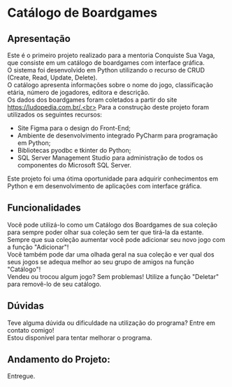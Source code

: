 # Catálogo de Boardgames
## Apresentação
Este é o primeiro projeto realizado para a mentoria Conquiste Sua Vaga, que consiste em um catálogo de boardgames com interface gráfica. <br>
O sistema foi desenvolvido em Python utilizando o recurso de CRUD (Create, Read, Update, Delete).<br>
O catálogo apresenta informações sobre o nome do jogo, classificação etária, número de jogadores, editora e descrição.<br>
Os dados dos boardgames foram coletados a partir do site https://ludopedia.com.br/.<br>
Para a construção deste projeto foram utilizados os seguintes recursos:<br>
- Site Figma para o design do Front-End;<br>
- Ambiente de desenvolvimento integrado PyCharm para programação em Python;<br>
- Bibliotecas pyodbc e tkinter do Python;<br>
- SQL Server Management Studio para administração de todos os componentes do Microsoft SQL Server.<br>

Este projeto foi uma ótima oportunidade para adquirir conhecimentos em Python e em desenvolvimento de aplicações com interface gráfica.</p>
## Funcionalidades
Você pode utilizá-lo como um Catálogo dos Boardgames de sua coleção para sempre poder olhar sua coleção sem ter que tirá-la da estante.<br>
Sempre que sua coleção aumentar você pode adicionar seu novo jogo com a função "Adicionar"!<br>
Você também pode dar uma olhada geral na sua coleção e ver qual dos seus jogos se adequa melhor ao seu grupo de amigos na função "Catálogo"!<br>
Vendeu ou trocou algum jogo? Sem problemas! Utilize a função "Deletar" para removê-lo de seu catálogo.<br>
## Dúvidas
Teve alguma dúvida ou dificuldade na utilização do programa? Entre em contato comigo!<br>
Estou disponível para tentar melhorar o programa.<br>

## Andamento do Projeto:<br>
Entregue.
